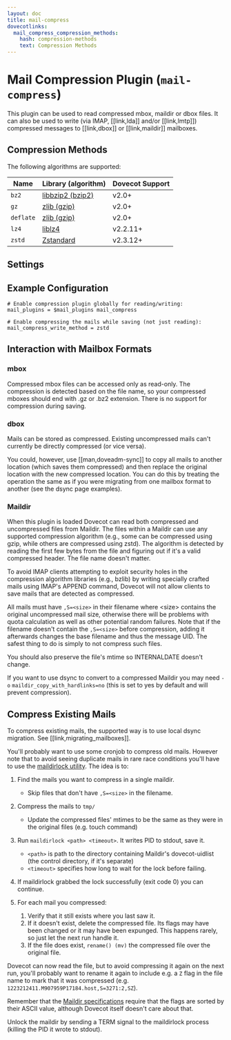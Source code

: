 ```yaml
---
layout: doc
title: mail-compress
dovecotlinks:
  mail_compress_compression_methods:
    hash: compression-methods
    text: Compression Methods
---
```


# Mail Compression Plugin (`mail-compress`)

This plugin can be used to read compressed mbox, maildir or dbox files. It
can also be used to write (via IMAP, [[link,lda]] and/or [[link,lmtp]])
compressed messages to [[link,dbox]] or [[link,maildir]] mailboxes.

## Compression Methods

The following algorithms are supported:

| Name | Library (algorithm) | Dovecot Support |
| ---- | ------------------- | --------------- |
| `bz2` | [libbzip2 (bzip2)](https://sourceware.org/bzip2/) | v2.0+ |
| `gz`  | [zlib (gzip)](https://www.zlib.net/) | v2.0+ |
| `deflate` | [zlib (gzip)](https://www.zlib.net/) | v2.0+ |
| `lz4` | [liblz4](https://www.lz4.org/) | v2.2.11+ |
| `zstd` | [Zstandard](https://facebook.github.io/zstd/) | v2.3.12+ |

## Settings

<SettingsComponent plugin="mail-compress" />

## Example Configuration

```[dovecot.conf]
# Enable compression plugin globally for reading/writing:
mail_plugins = $mail_plugins mail_compress

# Enable compressing the mails while saving (not just reading):
mail_compress_write_method = zstd
```

## Interaction with Mailbox Formats

### mbox

Compressed mbox files can be accessed only as read-only. The compression is
detected based on the file name, so your compressed mboxes should end with .gz
or .bz2 extension. There is no support for compression during saving.

### dbox

Mails can be stored as compressed. Existing uncompressed mails can't currently
be directly compressed (or vice versa).

You could, however, use [[man,doveadm-sync]] to copy all mails to another
location (which saves them compressed) and then replace the original
location with the new compressed location. You can do this
by treating the operation the same as if you were migrating from one mailbox
format to another (see the dsync page examples).

### Maildir

When this plugin is loaded Dovecot can read both compressed and uncompressed
files from Maildir. The files within a Maildir can use any supported
compression algorithm (e.g., some can be compressed using gzip, while others
are compressed using zstd). The algorithm is detected by reading the first
few bytes from the file and figuring out if it's a valid compressed header.
The file name doesn't matter.

To avoid IMAP clients attempting to exploit security holes in the compression
algorithm libraries (e.g., bzlib) by writing specially crafted mails using
IMAP's APPEND command, Dovecot will not allow clients to save mails that are
detected as compressed.

All mails must have `,S=<size>` in their filename where \<size\> contains the
original uncompressed mail size, otherwise there will be problems with quota
calculation as well as other potential random failures. Note that if the
filename doesn't contain the `,S=<size>` before compression, adding it
afterwards changes the base filename and thus the message UID. The safest thing
to do is simply to not compress such files.

You should also preserve the file's mtime so INTERNALDATE doesn't change.

If you want to use dsync to convert to a compressed Maildir you may need `-o`
`maildir_copy_with_hardlinks=no` (this is set to yes by default and will
prevent compression).

## Compress Existing Mails

To compress existing mails, the supported way is to use local dsync migration.
See [[link,migrating_mailboxes]].

You'll probably want to use some cronjob to compress old mails. However note
that to avoid seeing duplicate mails in rare race conditions you'll have to use
the [maildirlock utility](https://github.com/dovecot/tools/blob/main/README.maildirlock). The idea is to:

1. Find the mails you want to compress in a single maildir.

   * Skip files that don't have `,S=<size>` in the filename.

2. Compress the mails to `tmp/`

   * Update the compressed files' mtimes to be the same as they were in the
     original files (e.g. touch command)

3. Run `maildirlock <path> <timeout>`. It writes PID to stdout, save it.

   * `<path>` is path to the directory containing Maildir's dovecot-uidlist
     (the control directory, if it's separate)
   * `<timeout>` specifies how long to wait for the lock before failing.

4. If maildirlock grabbed the lock successfully (exit code 0) you can continue.

5. For each mail you compressed:

   1. Verify that it still exists where you last saw it.
   2. If it doesn't exist, delete the compressed file. Its flags may have been
      changed or it may have been expunged. This happens rarely, so just let
	  the next run handle it.
   3. If the file does exist, `rename() (mv)` the compressed file over the
      original file.

Dovecot can now read the file, but to avoid compressing it again on the next
run, you'll probably want to rename it again to include e.g. a `Z` flag in the
file name to mark that it was compressed (e.g.
`1223212411.M907959P17184.host,S=3271:2,SZ`).

Remember that the [Maildir specifications](https://cr.yp.to/proto/maildir.html)
require that the flags are sorted by their ASCII value, although Dovecot
itself doesn't care about that.

Unlock the maildir by sending a TERM signal to the maildirlock process (killing
the PID it wrote to stdout).
